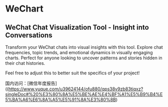 # WeChart
## WeChat Chat Visualization Tool - Insight into Conversations

Transform your WeChat chats into visual insights with this tool. Explore chat frequencies, topic trends, and emotional dynamics in visually engaging charts. Perfect for anyone looking to uncover patterns and stories hidden in their chat histories.

Feel free to adjust this to better suit the specifics of your project!  

国内访问：[微信年度报告]((https://www.yuque.com/u39624144/ofu880/qps38v9zb83tiqxz?singleDoc#%20%E3%80%8A%E5%BE%AE%E4%BF%A1%E5%B9%B4%E5%BA%A6%E6%8A%A5%E5%91%8A%E3%80%8B)





